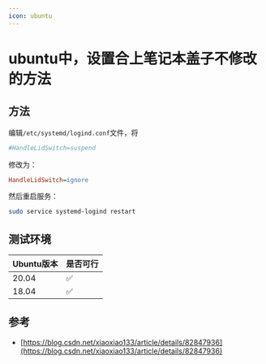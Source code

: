 ```yaml
---
icon: ubuntu
---
```


# ubuntu中，设置合上笔记本盖子不修改的方法

## 方法

编辑`/etc/systemd/logind.conf`文件，将

````ini
#HandleLidSwitch=suspend
````

修改为：

````ini
HandleLidSwitch=ignore
````

然后重启服务：

````bash
sudo service systemd-logind restart
````

## 测试环境

| Ubuntu版本 | 是否可行           |
| ---------- | ------------------ |
| 20.04      | :white_check_mark: |
| 18.04      | :white_check_mark: |

## 参考

- [https://blog.csdn.net/xiaoxiao133/article/details/82847936](https://blog.csdn.net/xiaoxiao133/article/details/82847936)

